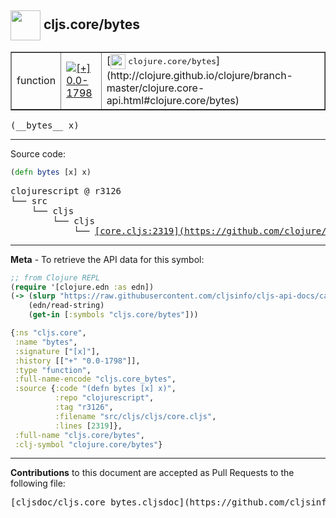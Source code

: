 ## <img width="48px" valign="middle" src="http://i.imgur.com/Hi20huC.png"> cljs.core/bytes

 <table border="1">
<tr>

<td>function</td>
<td><a href="https://github.com/cljsinfo/cljs-api-docs/tree/0.0-1798"><img valign="middle" alt="[+] 0.0-1798" src="https://img.shields.io/badge/+-0.0--1798-lightgrey.svg"></a> </td>
<td>
[<img height="24px" valign="middle" src="http://i.imgur.com/1GjPKvB.png"> <samp>clojure.core/bytes</samp>](http://clojure.github.io/clojure/branch-master/clojure.core-api.html#clojure.core/bytes)
</td>
</tr>
</table>

 <samp>
(__bytes__ x)<br>
</samp>

---





Source code:

```clj
(defn bytes [x] x)
```

 <pre>
clojurescript @ r3126
└── src
    └── cljs
        └── cljs
            └── <ins>[core.cljs:2319](https://github.com/clojure/clojurescript/blob/r3126/src/cljs/cljs/core.cljs#L2319)</ins>
</pre>


---

__Meta__ - To retrieve the API data for this symbol:

```clj
;; from Clojure REPL
(require '[clojure.edn :as edn])
(-> (slurp "https://raw.githubusercontent.com/cljsinfo/cljs-api-docs/catalog/cljs-api.edn")
    (edn/read-string)
    (get-in [:symbols "cljs.core/bytes"]))
```

```clj
{:ns "cljs.core",
 :name "bytes",
 :signature ["[x]"],
 :history [["+" "0.0-1798"]],
 :type "function",
 :full-name-encode "cljs.core_bytes",
 :source {:code "(defn bytes [x] x)",
          :repo "clojurescript",
          :tag "r3126",
          :filename "src/cljs/cljs/core.cljs",
          :lines [2319]},
 :full-name "cljs.core/bytes",
 :clj-symbol "clojure.core/bytes"}

```

---

__Contributions__ to this document are accepted as Pull Requests to the following file:

 <pre>
[cljsdoc/cljs.core_bytes.cljsdoc](https://github.com/cljsinfo/cljs-api-docs/blob/master/cljsdoc/cljs.core_bytes.cljsdoc)
</pre>

